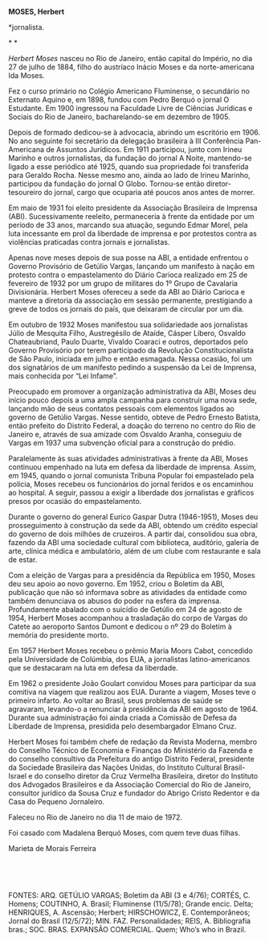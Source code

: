 **MOSES, Herbert**

\*jornalista.

* *

*Herbert Moses* nasceu no Rio de Janeiro, então capital do Império, no
dia 27 de julho de 1884, filho do austríaco Inácio Moses e da
norte-americana Ida Moses.

Fez o curso primário no Colégio Americano Fluminense, o secundário no
Externato Aquino e, em 1898, fundou com Pedro Berquó o jornal O
Estudante. Em 1900 ingressou na Faculdade Livre de Ciências Jurídicas e
Sociais do Rio de Janeiro, bacharelando-se em dezembro de 1905.

Depois de formado dedicou-se à advocacia, abrindo um escritório em 1906.
No ano seguinte foi secretário da delegação brasileira à III Conferência
Pan-Americana de Assuntos Jurídicos. Em 1911 participou, junto com
Irineu Marinho e outros jornalistas, da fundação do jornal A Noite,
mantendo-se ligado a esse periódico até 1925, quando sua propriedade foi
transferida para Geraldo Rocha. Nesse mesmo ano, ainda ao lado de Irineu
Marinho, participou da fundação do jornal O Globo. Tornou-se então
diretor-tesoureiro do jornal, cargo que ocuparia até poucos anos antes
de morrer.

Em maio de 1931 foi eleito presidente da Associação Brasileira de
Imprensa (ABI). Sucessivamente reeleito, permaneceria à frente da
entidade por um período de 33 anos, marcando sua atuação, segundo Edmar
Morel, pela luta incessante em prol da liberdade de imprensa e por
protestos contra as violências praticadas contra jornais e jornalistas.

Apenas nove meses depois de sua posse na ABI, a entidade enfrentou o
Governo Provisório de Getúlio Vargas, lançando um manifesto à nação em
protesto contra o empastelamento do Diário Carioca realizado em 25 de
fevereiro de 1932 por um grupo de militares do 1º Grupo de Cavalaria
Divisionária. Herbert Moses ofereceu a sede da ABI ao Diário Carioca e
manteve a diretoria da associação em sessão permanente, prestigiando a
greve de todos os jornais do país, que deixaram de circular por um dia.

Em outubro de 1932 Moses manifestou sua solidariedade aos jornalistas
Júlio de Mesquita Filho, Austregésilo de Ataíde, Cásper Líbero, Osvaldo
Chateaubriand, Paulo Duarte, Vivaldo Coaraci e outros, deportados pelo
Governo Provisório por terem participado da Revolução Constitucionalista
de São Paulo, iniciada em julho e então esmagada. Nessa ocasião, foi um
dos signatários de um manifesto pedindo a suspensão da Lei de Imprensa,
mais conhecida por “Lei Infame”.

Preocupado em promover a organização administrativa da ABI, Moses deu
início pouco depois a uma ampla campanha para construir uma nova sede,
lançando mão de seus contatos pessoais com elementos ligados ao governo
de Getúlio Vargas. Nesse sentido, obteve de Pedro Ernesto Batista, então
prefeito do Distrito Federal, a doação do terreno no centro do Rio de
Janeiro e, através de sua amizade com Osvaldo Aranha, conseguiu de
Vargas em 1937 uma subvenção oficial para a construção do prédio.

Paralelamente às suas atividades administrativas à frente da ABI, Moses
continuou empenhado na luta em defesa da liberdade de imprensa. Assim,
em 1945, quando o jornal comunista Tribuna Popular foi empastelado pela
polícia, Moses recebeu os funcionários do jornal feridos e os encaminhou
ao hospital. A seguir, passou a exigir a liberdade dos jornalistas e
gráficos presos por ocasião do empastelamento.

Durante o governo do general Eurico Gaspar Dutra (1946-1951), Moses deu
prosseguimento à construção da sede da ABI, obtendo um crédito especial
do governo de dois milhões de cruzeiros. A partir daí, consolidou sua
obra, fazendo da ABI uma sociedade cultural com biblioteca, auditório,
galeria de arte, clínica médica e ambulatório, além de um clube com
restaurante e sala de estar.

Com a eleição de Vargas para a presidência da República em 1950, Moses
deu seu apoio ao novo governo. Em 1952, criou o Boletim da ABI,
publicação que não só informava sobre as atividades da entidade como
também denunciava os abusos do poder na esfera da imprensa.
Profundamente abalado com o suicídio de Getúlio em 24 de agosto de 1954,
Herbert Moses acompanhou a trasladação do corpo de Vargas do Catete ao
aeroporto Santos Dumont e dedicou o nº 29 do Boletim à memória do
presidente morto.

Em 1957 Herbert Moses recebeu o prêmio Maria Moors Cabot, concedido pela
Universidade de Colúmbia, dos EUA, a jornalistas latino-americanos que
se destacaram na luta em defesa da liberdade.

Em 1962 o presidente João Goulart convidou Moses para participar da sua
comitiva na viagem que realizou aos EUA. Durante a viagem, Moses teve o
primeiro infarto. Ao voltar ao Brasil, seus problemas de saúde se
agravaram, levando-o a renunciar à presidência da ABI em agosto de 1964.
Durante sua administração foi ainda criada a Comissão de Defesa da
Liberdade de Imprensa, presidida pelo desembargador Elmano Cruz.

Herbert Moses foi também chefe de redação da Revista Moderna, membro do
Conselho Técnico de Economia e Finanças do Ministério da Fazenda e do
conselho consultivo da Prefeitura do antigo Distrito Federal, presidente
da Sociedade Brasileira das Nações Unidas, do Instituto Cultural
Brasil-Israel e do conselho diretor da Cruz Vermelha Brasileira, diretor
do Instituto dos Advogados Brasileiros e da Associação Comercial do Rio
de Janeiro, consultor jurídico da Sousa Cruz e fundador do Abrigo Cristo
Redentor e da Casa do Pequeno Jornaleiro.

Faleceu no Rio de Janeiro no dia 11 de maio de 1972.

Foi casado com Madalena Berquó Moses, com quem teve duas filhas.

Marieta de Morais Ferreira

 

 

FONTES: ARQ. GETÚLIO VARGAS; Boletim da ABI (3 e 4/76); CORTÉS, C.
Homens; COUTINHO, A. Brasil; Fluminense (11/5/78); Grande encic. Delta;
HENRIQUES, A. Ascensão; Herbert; HIRSCHOWICZ, E. Contemporâneos; Jornal
do Brasil (12/5/72); MIN. FAZ. Personalidades; REIS, A. Bibliografia
bras.; SOC. BRAS. EXPANSÃO COMERCIAL. Quem; Who’s who in Brazil.

 
